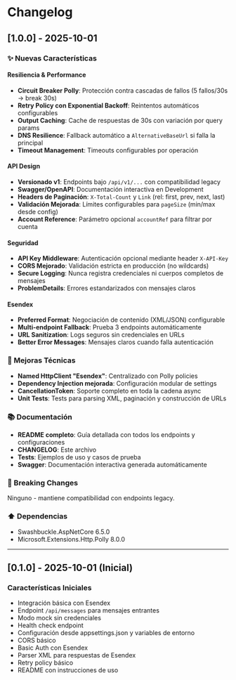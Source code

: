 # Changelog

## [1.0.0] - 2025-10-01

### ✨ Nuevas Características

#### Resiliencia & Performance
- **Circuit Breaker Polly**: Protección contra cascadas de fallos (5 fallos/30s → break 30s)
- **Retry Policy con Exponential Backoff**: Reintentos automáticos configurables
- **Output Caching**: Cache de respuestas de 30s con variación por query params
- **DNS Resilience**: Fallback automático a `AlternativeBaseUrl` si falla la principal
- **Timeout Management**: Timeouts configurables por operación

#### API Design
- **Versionado v1**: Endpoints bajo `/api/v1/...` con compatibilidad legacy
- **Swagger/OpenAPI**: Documentación interactiva en Development
- **Headers de Paginación**: `X-Total-Count` y `Link` (rel: first, prev, next, last)
- **Validación Mejorada**: Límites configurables para `pageSize` (min/max desde config)
- **Account Reference**: Parámetro opcional `accountRef` para filtrar por cuenta

#### Seguridad
- **API Key Middleware**: Autenticación opcional mediante header `X-API-Key`
- **CORS Mejorado**: Validación estricta en producción (no wildcards)
- **Secure Logging**: Nunca registra credenciales ni cuerpos completos de mensajes
- **ProblemDetails**: Errores estandarizados con mensajes claros

#### Esendex
- **Preferred Format**: Negociación de contenido (XML/JSON) configurable
- **Multi-endpoint Fallback**: Prueba 3 endpoints automáticamente
- **URL Sanitization**: Logs seguros sin credenciales en URLs
- **Better Error Messages**: Mensajes claros cuando falla autenticación

### 🔧 Mejoras Técnicas
- **Named HttpClient "Esendex"**: Centralizado con Polly policies
- **Dependency Injection mejorada**: Configuración modular de settings
- **CancellationToken**: Soporte completo en toda la cadena async
- **Unit Tests**: Tests para parsing XML, paginación y construcción de URLs

### 📚 Documentación
- **README completo**: Guía detallada con todos los endpoints y configuraciones
- **CHANGELOG**: Este archivo
- **Tests**: Ejemplos de uso y casos de prueba
- **Swagger**: Documentación interactiva generada automáticamente

### 🔄 Breaking Changes
Ninguno - mantiene compatibilidad con endpoints legacy.

### ⬆️ Dependencias
- Swashbuckle.AspNetCore 6.5.0
- Microsoft.Extensions.Http.Polly 8.0.0

---

## [0.1.0] - 2025-10-01 (Inicial)

### Características Iniciales
- Integración básica con Esendex
- Endpoint `/api/messages` para mensajes entrantes
- Modo mock sin credenciales
- Health check endpoint
- Configuración desde appsettings.json y variables de entorno
- CORS básico
- Basic Auth con Esendex
- Parser XML para respuestas de Esendex
- Retry policy básico
- README con instrucciones de uso

